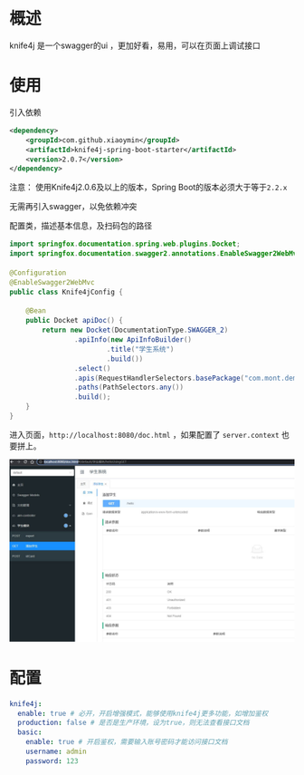 # 概述

knife4j 是一个swagger的ui ，更加好看，易用，可以在页面上调试接口

# 使用

引入依赖

```xml
<dependency>
    <groupId>com.github.xiaoymin</groupId>
    <artifactId>knife4j-spring-boot-starter</artifactId>
    <version>2.0.7</version>
</dependency>
```

注意： 使用Knife4j2.0.6及以上的版本，Spring Boot的版本必须大于等于`2.2.x`

无需再引入swagger，以免依赖冲突

配置类，描述基本信息，及扫码包的路径

```java
import springfox.documentation.spring.web.plugins.Docket;
import springfox.documentation.swagger2.annotations.EnableSwagger2WebMvc;

@Configuration
@EnableSwagger2WebMvc
public class Knife4jConfig {

    @Bean
    public Docket apiDoc() {
        return new Docket(DocumentationType.SWAGGER_2)
                .apiInfo(new ApiInfoBuilder()
                        .title("学生系统")
                        .build())
                .select()
                .apis(RequestHandlerSelectors.basePackage("com.mont.demo"))
                .paths(PathSelectors.any())
                .build();
    }
}
```

进入页面，`http://localhost:8080/doc.html` ，如果配置了  `server.context` 也要拼上。

![](img/kn1.jpg)

# 配置

```yml
knife4j:
  enable: true # 必开，开启增强模式，能够使用knife4j更多功能，如增加鉴权
  production: false # 是否是生产环境，设为true，则无法查看接口文档
  basic: 
    enable: true # 开启鉴权，需要输入账号密码才能访问接口文档
    username: admin
    password: 123
```

